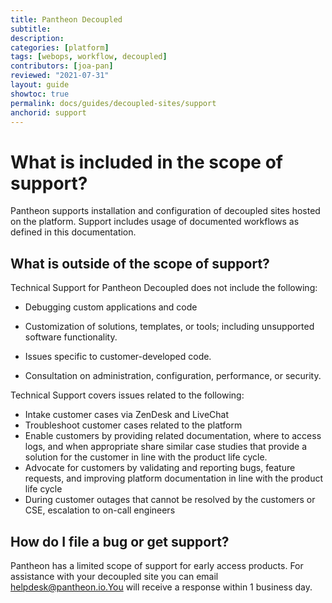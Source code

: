 ```yaml
---
title: Pantheon Decoupled
subtitle: 
description: 
categories: [platform]
tags: [webops, workflow, decoupled]
contributors: [joa-pan]
reviewed: "2021-07-31"
layout: guide
showtoc: true
permalink: docs/guides/decoupled-sites/support
anchorid: support
---
```


# What is included in the scope of support?

Pantheon supports installation and configuration of decoupled sites hosted on the platform. Support includes usage of documented workflows as defined in this documentation. 

## What is outside of the scope of support?

Technical Support for Pantheon Decoupled does not include the following:

* Debugging custom applications and code
* Customization of solutions, templates, or tools; including unsupported software functionality.
* Issues specific to customer-developed code.

* Consultation on administration, configuration, performance, or security.


Technical Support covers issues related to the following:

* Intake customer cases via ZenDesk and LiveChat
* Troubleshoot customer cases related to the platform
* Enable customers by providing related documentation, where to access logs, and when appropriate share similar case studies that provide a solution for the customer in line with the product life cycle.
* Advocate for customers by validating and reporting bugs, feature requests, and improving platform documentation in line with the product life cycle
* During customer outages that cannot be resolved by the customers or CSE, escalation to on-call engineers


## How do I file a bug or get support?

Pantheon has a limited scope of support for early access products. For assistance with your decoupled site you can email helpdesk@pantheon.io.You will receive a response within 1 business day.

 